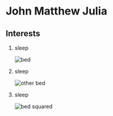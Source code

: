 

# John Matthew Julia



## Interests

1. sleep
   
   ![bed](https://github.com/user-attachments/assets/5910b7e2-4743-4e38-90dd-b6eab66d191b)
2. sleep
   
    ![other bed](https://github.com/user-attachments/assets/90684076-1c1f-4ff2-be93-7780c92aa67a)            
3. sleep

    ![bed squared](https://github.com/user-attachments/assets/0edf8ae2-330b-494e-b33e-75f2e0586a5e)























